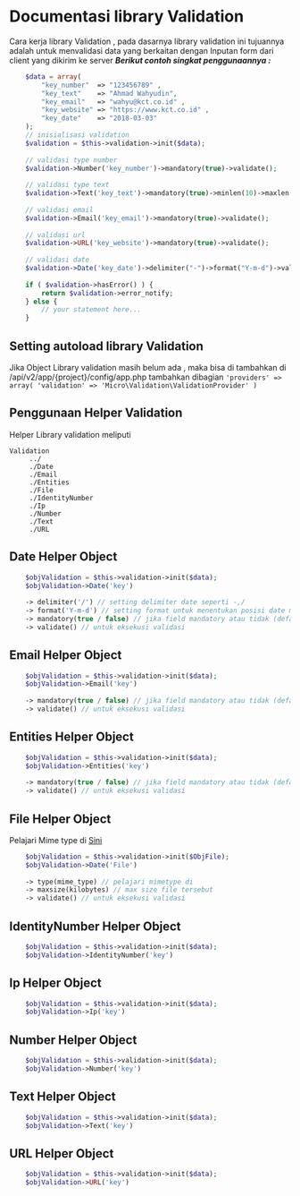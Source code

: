 ﻿# Documentasi library Validation
Cara kerja library Validation , pada dasarnya library validation ini tujuannya adalah untuk menvalidasi data yang berkaitan dengan Inputan form dari client yang dikirim ke server 
***Berikut contoh singkat penggunaannya :***  

```php
    $data = array(
		"key_number"  => "123456789" , 
		"key_text"	  => "Ahmad Wahyudin",
		"key_email"	  => "wahyu@kct.co.id" ,
		"key_website" => "https://www.kct.co.id" ,
		"key_date"	  => "2018-03-03" 
	);
	// inisialisasi validation
    $validation = $this->validation->init($data);
    
    // validasi type number
    $validation->Number('key_number')->mandatory(true)->validate();
    
    // validasi type text
    $validation->Text('key_text')->mandatory(true)->minlen(10)->maxlen(20)->validate();
    
    // validasi email
    $validation->Email('key_email')->mandatory(true)->validate();
    
    // validasi url
    $validation->URL('key_website')->mandatory(true)->validate();
    
    // validasi date 
    $validation->Date('key_date')->delimiter("-")->format("Y-m-d")->validate();
    
    if ( $validation->hasError() ) {
	    return $validation->error_notify;
    } else {
	    // your statement here...
	}
```     
    

## Setting autoload library Validation 
Jika Object Library validation masih belum ada , maka bisa di tambahkan di /api/v2/app/{project}/config/app.php
tambahkan dibagian `'providers' => array( 'validation' => 'Micro\Validation\ValidationProvider' )` 


## Penggunaan Helper Validation

Helper Library validation meliputi

    Validation
	     ../
	     ./Date
	     ./Email
	     ./Entities
	     ./File
	     ./IdentityNumber
	     ./Ip
	     ./Number
	     ./Text
	     ./URL
	   

## Date Helper Object
```php
    $objValidation = $this->validation->init($data);
    $objValidation->Date('key')
    
    -> delimiter('/') // setting delimiter date seperti -,/ 
    -> format('Y-m-d') // setting format untuk menentukan posisi date month dan year 
    -> mandatory(true / false) // jika field mandatory atau tidak (default false)
    -> validate() // untuk eksekusi validasi
```  
 

## Email Helper Object
```php
    $objValidation = $this->validation->init($data);
    $objValidation->Email('key')
    
    -> mandatory(true / false) // jika field mandatory atau tidak (default false)
    -> validate() // untuk eksekusi validasi
```  

## Entities Helper Object

```php
    $objValidation = $this->validation->init($data);
    $objValidation->Entities('key')
    
    -> mandatory(true / false) // jika field mandatory atau tidak (default false)
    -> validate() // untuk eksekusi validasi
```  
 

## File Helper Object
Pelajari Mime type di [Sini](https://developer.mozilla.org/en-US/docs/Web/HTTP/Basics_of_HTTP/MIME_types/Complete_list_of_MIME_types)
```php
    $objValidation = $this->validation->init($ObjFile);
    $objValidation->Date('File')
    
    -> type(mime_type) // pelajari mimetype di 
    -> maxsize(kilobytes) // max size file tersebut
    -> validate() // untuk eksekusi validasi
```  
 

## IdentityNumber Helper Object

```php
    $objValidation = $this->validation->init($data);
    $objValidation->IdentityNumber('key')
```

 

## Ip Helper Object

```php
    $objValidation = $this->validation->init($data);
    $objValidation->Ip('key')
```      
    

 

## Number Helper Object

```php
    $objValidation = $this->validation->init($data);
    $objValidation->Number('key')
```      
    

 

## Text Helper Object

```php
    $objValidation = $this->validation->init($data);
    $objValidation->Text('key')
```    
    

 

## URL Helper Object

```php
    $objValidation = $this->validation->init($data);
    $objValidation->URL('key')
```   

